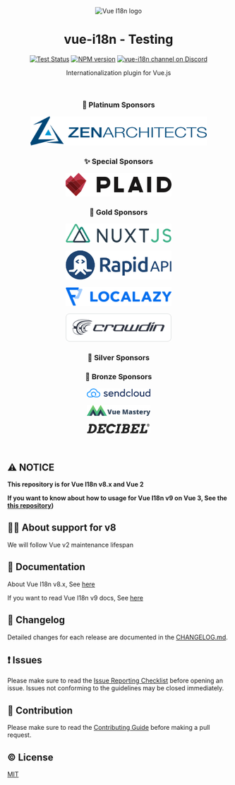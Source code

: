 <p align="center"><img width="128px" height="112px" src="./assets/vue-i18n-logo.png" alt="Vue I18n logo"></p>
<h1 align="center">vue-i18n - Testing</h1>
<p align="center">
  <a href="https://github.com/kazupon/vue-i18n/actions/workflows/ci.yml"><img src="https://github.com/kazupon/vue-i18n/actions/workflows/ci.yml/badge.svg" alt="Test Status"></a>
  <a href="http://badge.fury.io/js/vue-i18n"><img src="https://badge.fury.io/js/vue-i18n.svg" alt="NPM version"></a>
  <a href="https://discord.gg/4yCnk2m"><img src="https://img.shields.io/badge/Discord-join%20chat-738bd7.svg" alt="vue-i18n channel on Discord"></a>
</p>

<p align="center">Internationalization plugin for Vue.js</p>

<br/>

<h3 align="center">🏅 Platinum Sponsors</h3>

<p align="center">
  <a href="https://zenarchitects.co.jp/" target="_blank">
    <img
      src="https://raw.githubusercontent.com/kazupon/vue-i18n/v8.x/vuepress/.vuepress/public/patrons/zenarchitects.png"
      width="400px"
    />
  </a>
</p>

<h3 align="center">✨ Special Sponsors</h3>

<p align="center">
  <a
    href="https://plaid.co.jp/"
    target="_blank">
    <img
      src="https://raw.githubusercontent.com/kazupon/vue-i18n/v8.x/vuepress/.vuepress/public/patrons/plaid.svg"
      width="240px"
    />
  </a>
</p>

<h3 align="center">🥇 Gold Sponsors</h3>

<p align="center">
  <a
    href="https://nuxtjs.org/"
    target="_blank">
    <img
      src="https://raw.githubusercontent.com/kazupon/vue-i18n/v8.x/vuepress/.vuepress/public/patrons/nuxt.png"
      width="240px"
    />
  </a>
</p>

<p align="center">
  <a
    href="https://rapidapi.com/"
    target="_blank">
    <img
      src="https://raw.githubusercontent.com/kazupon/vue-i18n/v8.x/vuepress/.vuepress/public/patrons/RapidAPI.svg"
      width="240px"
    />
  </a>
</p>

<p align="center">
  <a
    href="https://localazy.com/blog/how-to-localize-vuejs-app-with-vue-i18n-and-localazy?utm_source=kazupon&utm_medium=banner&utm_campaign=sponsorships_kazupon&utm_content=logo"
    target="_blank">
    <img
      src="https://raw.githubusercontent.com/kazupon/vue-i18n/v8.x/vuepress/.vuepress/public/patrons/localazy.svg"
      width="240px"
    />
  </a>
</p>

<p align="center">
  <a 
    href="https://crowdin.com/teams/engineering?utm_source=vue-i18n.intlify.dev&utm_medium=referral"
    target="_blank">
    <img
      src="https://raw.githubusercontent.com/kazupon/vue-i18n/v8.x/vuepress/.vuepress/public/patrons/crowdin.svg"
      width="240px"
    />
  </a>
</p>

<h3 align="center">🥈 Silver Sponsors</h3>

<h3 align="center">🥉 Bronze Sponsors</h3>

<p align="center">
  <a href="https://www.sendcloud.com/" target="_blank">
    <img
      src="https://raw.githubusercontent.com/kazupon/vue-i18n/v8.x/vuepress/.vuepress/public/patrons/sendcloud.png"
      width="144px"
    />
  </a>
</p>
<p align="center">
  <a href="https://www.vuemastery.com/" target="_blank">
    <img
      src="https://raw.githubusercontent.com/kazupon/vue-i18n/v8.x/vuepress/.vuepress/public/patrons/vuemastery.png"
      width="144px"
    />
  </a>
</p>
<p align="center">
  <a href="https://www.deci-bel.com/" target="_blank">
    <img
      src="https://raw.githubusercontent.com/kazupon/vue-i18n/v8.x/vuepress/.vuepress/public/patrons/decibel.png"
      width="144px"
    />
  </a>
</p>

<br/>

## ⚠️ NOTICE

**This repository is for Vue I18n v8.x and Vue 2**

**If you want to know about how to usage for Vue I18n v9 on Vue 3, See the [this repository](https://github.com/intlify/vue-i18n-next))**

## 🙋‍♂️ About support for v8

We will follow Vue v2 maintenance lifespan

## 📔 Documentation

About Vue I18n v8.x, See [here](http://kazupon.github.io/vue-i18n/)

If you want to read Vue I18n v9 docs, See [here](https://vue-i18n.intlify.dev/)

## 📜 Changelog

Detailed changes for each release are documented in the [CHANGELOG.md](https://github.com/kazupon/vue-i18n/blob/dev/CHANGELOG.md).

## ❗ Issues

Please make sure to read the [Issue Reporting Checklist](https://github.com/kazupon/vue-i18n/blob/dev/CONTRIBUTING.md#issue-reporting-guidelines) before opening an issue. Issues not conforming to the guidelines may be closed immediately.

## 💪 Contribution

Please make sure to read the [Contributing Guide](https://github.com/kazupon/vue-i18n/blob/dev/CONTRIBUTING.md) before making a pull request.

## ©️ License

[MIT](http://opensource.org/licenses/MIT)
